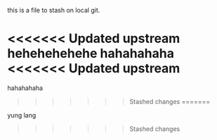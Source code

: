 this is a file to stash on local git.

<<<<<<< Updated upstream
hehehehehehe
hahahahaha
<<<<<<< Updated upstream
=======
hahahahaha
>>>>>>> Stashed changes
=======

yung lang
>>>>>>> Stashed changes
